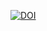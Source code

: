 

[![DOI](https://zenodo.org/badge/DOI/10.5281/zenodo.3266958.svg)](https://doi.org/10.5281/zenodo.3266958)

